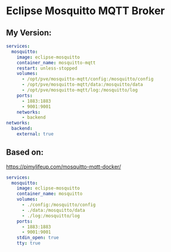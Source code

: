 # Eclipse Mosquitto MQTT Broker

## My Version:
``` yaml
services:
  mosquitto:
    image: eclipse-mosquitto
    container_name: mosquitto-mqtt
    restart: unless-stopped
    volumes:
      - /opt/pve/mosquitto-mqtt/config:/mosquitto/config
      - /opt/pve/mosquitto-mqtt/data:/mosquitto/data
      - /opt/pve/mosquitto-mqtt/log:/mosquitto/log
    ports:
      - 1883:1883
      - 9001:9001
    networks:
      - backend
networks:
  backend:
    external: true
```
## Based on:
https://pimylifeup.com/mosquitto-mqtt-docker/
``` yaml
services:
  mosquitto:
    image: eclipse-mosquitto
    container_name: mosquitto
    volumes:
      - ./config:/mosquitto/config
      - ./data:/mosquitto/data
      - ./log:/mosquitto/log
    ports:
      - 1883:1883
      - 9001:9001
    stdin_open: true 
    tty: true
```